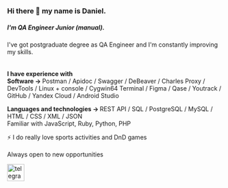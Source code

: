 ### Hi there 👋 my name is Daniel.
##### I'm QA Engineer Junior (manual).
I've got postgraduate degree as QA Engineer and I'm constantly improving my skills.
<br><br>
<br><b>I have experience with</b>
 <br><b> Software -> </b> Postman / Apidoc / Swagger / DeBeaver / Charles Proxy / DevTools / Linux + console / Cygwin64 Terminal / Figma / Qase / Youtrack / GitHub / Yandex Cloud / Android Studio

<b> Languages and technologies -> </b> REST API / SQL / PostgreSQL / MySQL / HTML / CSS / XML / JSON
 <br>Familiar with JavaScript, Ruby, Python, PHP

⚡ I do really love sports activities and DnD games
<br><br>Always open to new opportunities
<p align="left"> <a href="https://t.me/Daniel_Bard" target="_blank" rel="noreferrer"><img src='https://cdnlogo.com/logos/t/39/telegram.svg' alt='telegram' height='40' /></a></p>
